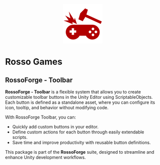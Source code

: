 <p align="center">
  <img src="https://github.com/rossogames/RossoForge-Toolbar/blob/package-main/logo.png" alt="RossoForge" width="128"/>
</p>

# Rosso Games
## RossoForge - Toolbar

**RossoForge - Toolbar** is a flexible system that allows you to create customizable toolbar buttons in the Unity Editor using ScriptableObjects.  
Each button is defined as a standalone asset, where you can configure its icon, tooltip, and behavior without modifying code.

With RossoForge Toolbar, you can:

- Quickly add custom buttons in your editor.
- Define custom actions for each button through easily extendable scripts.
- Save time and improve productivity with reusable button definitions.

This package is part of the **RossoForge** suite, designed to streamline and enhance Unity development workflows.

